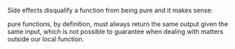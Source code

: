 Side effects disqualify a function from being pure and it makes sense:

pure functions, by definition, must always return the same output given the same input, which is not possible to guarantee when dealing with matters outside our local function.